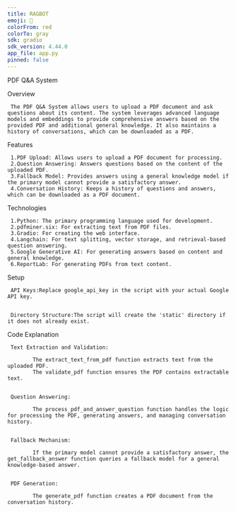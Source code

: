 ```yaml
---
title: RAGBOT
emoji: 🐨
colorFrom: red
colorTo: gray
sdk: gradio
sdk_version: 4.44.0
app_file: app.py
pinned: false
---
```




PDF Q&A System

Overview


     The PDF Q&A System allows users to upload a PDF document and ask questions about its content. The system leverages advanced language models and embeddings to provide comprehensive answers based on the provided PDF and additional general knowledge. It also maintains a history of conversations, which can be downloaded as a PDF.

Features


     1.PDF Upload: Allows users to upload a PDF document for processing.
     2.Question Answering: Answers questions based on the content of the uploaded PDF.
     3.Fallback Model: Provides answers using a general knowledge model if the primary model cannot provide a satisfactory answer.
     4.Conversation History: Keeps a history of questions and answers, which can be downloaded as a PDF document.

Technologies
     
     
     1.Python: The primary programming language used for development.
     2.pdfminer.six: For extracting text from PDF files.
     3.Gradio: For creating the web interface.
     4.Langchain: For text splitting, vector storage, and retrieval-based question answering.
     5.Google Generative AI: For generating answers based on content and general knowledge.
     6.ReportLab: For generating PDFs from text content.

Setup


     API Keys:Replace google_api_key in the script with your actual Google API key.
     
     
     Directory Structure:The script will create the 'static' directory if it does not already exist.

Code Explanation


     Text Extraction and Validation:
            
            The extract_text_from_pdf function extracts text from the uploaded PDF.
            The validate_pdf function ensures the PDF contains extractable text.


     Question Answering:
            
            The process_pdf_and_answer_question function handles the logic for processing the PDF, generating answers, and managing conversation history.


     Fallback Mechanism:

            If the primary model cannot provide a satisfactory answer, the get_fallback_answer function queries a fallback model for a general knowledge-based answer.


     PDF Generation:

            The generate_pdf function creates a PDF document from the conversation history.

     
